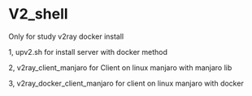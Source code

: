 # V2_shell

Only for study v2ray docker install

1, upv2.sh for install server with docker method

2, v2ray_client_manjaro for Client on linux manjaro with manjaro lib

3, v2ray_docker_client_manjaro for client on linux manjaro with docker
